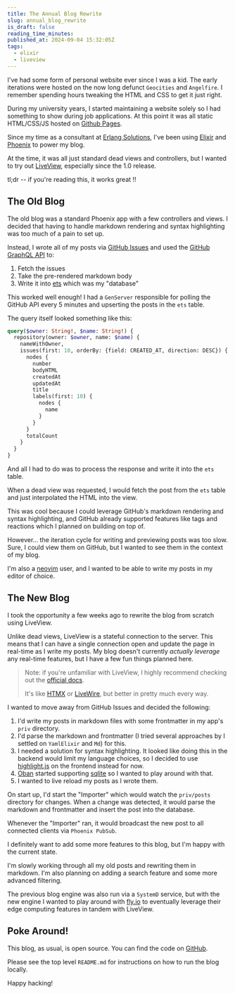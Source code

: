 ```yaml
---
title: The Annual Blog Rewrite
slug: annual_blog_rewrite
is_draft: false
reading_time_minutes:
published_at: 2024-09-04 15:32:05Z
tags:
  - elixir
  - liveview
---
```


I've had some form of personal website ever since I was a kid. The early iterations were hosted on the now long defunct `Geocities` and `Angelfire`. I remember spending hours tweaking the HTML and CSS to get it just right.

During my university years, I started maintaining a website solely so I had something to show during job applications. At this point it was all static HTML/CSS/JS hosted on [Github Pages](https://pages.github.com/).

Since my time as a consultant at [Erlang Solutions](https://www.erlang-solutions.com/), I've been using [Elixir](https://elixir-lang.org/) and [Phoenix](https://www.phoenixframework.org/) to power my blog.

At the time, it was all just standard dead views and controllers, but I wanted to try out [LiveView](https://hexdocs.pm/phoenix_live_view/Phoenix.LiveView.html), especially since the 1.0 release.

tl;dr -- if you're reading this, it works great !!

## The Old Blog

The old blog was a standard Phoenix app with a few controllers and views. I decided that having to handle markdown rendering and syntax highlighting was too much of a pain to set up.

Instead, I wrote all of my posts via [GitHub Issues](https://github.com/vereis/blog-old/issues) and used the [GitHub GraphQL API](https://developer.github.com/v4/) to:

1. Fetch the issues
2. Take the pre-rendered markdown body
3. Write it into [ets](https://www.erlang.org/docs/23/man/ets) which was my "database"

This worked well enough! I had a `GenServer` responsible for polling the GitHub API every 5 minutes and upserting the posts in the `ets` table.

The query itself looked something like this:

```graphql
query($owner: String!, $name: String!) {
  repository(owner: $owner, name: $name) {
    nameWithOwner,
    issues(first: 10, orderBy: {field: CREATED_AT, direction: DESC}) {
      nodes {
        number
        bodyHTML
        createdAt
        updatedAt
        title
        labels(first: 10) {
          nodes {
            name
          }
        }
      }
      totalCount
    }
  }
}
```

And all I had to do was to process the response and write it into the `ets` table.

When a dead view was requested, I would fetch the post from the `ets` table and just interpolated the HTML into the view.

This was cool because I could leverage GitHub's markdown rendering and syntax highlighting, and GitHub already supported features like tags and reactions which I planned on building on top of.

However... the iteration cycle for writing and previewing posts was too slow. Sure, I could view them on GitHub, but I wanted to see them in the context of my blog.

I'm also a [neovim](https://neovim.io/) user, and I wanted to be able to write my posts in my editor of choice.

## The New Blog

I took the opportunity a few weeks ago to rewrite the blog from scratch using LiveView.

Unlike dead views, LiveView is a stateful connection to the server. This means that I can have a single connection open and update the page in real-time as I write my posts. My blog doesn't currently _actually leverage_ any real-time features, but I have a few fun things planned here.

> Note: if you're unfamiliar with LiveView, I highly recommend checking out the [official docs](https://hexdocs.pm/phoenix_live_view/Phoenix.LiveView.html).
>
> It's like [HTMX](https://htmx.org/) or [LiveWire](https://laravel-livewire.com/), but better in pretty much every way.

I wanted to move away from GitHub Issues and decided the following:

1. I'd write my posts in markdown files with some frontmatter in my app's `priv` directory.
2. I'd parse the markdown and frontmatter (I tried several approaches by I settled on `YamlElixir` and `Md`) for this.
3. I needed a solution for syntax highlighting. It looked like doing this in the backend would limit my language choices, so I decided to use [highlight.js](https://highlightjs.org/) on the frontend instead for now.
4. [Oban](https://hexdocs.pm/oban/Oban.html) started supporting [sqlite](https://hexdocs.pm/oban/Oban.Storage.SQLite.html) so I wanted to play around with that.
5. I wanted to live reload my posts as I wrote them.

On start up, I'd start the "Importer" which would watch the `priv/posts` directory for changes. When a change was detected, it would parse the markdown and frontmatter and insert the post into the database.

Whenever the "Importer" ran, it would broadcast the new post to all connected clients via `Phoenix PubSub`.

I definitely want to add some more features to this blog, but I'm happy with the current state.

I'm slowly working through all my old posts and rewriting them in markdown. I'm also planning on adding a search feature and some more advanced filtering.

The previous blog engine was also run via a `SystemD` service, but with the new engine I wanted to play around with [fly.io](https://fly.io/) to eventually leverage their edge computing features in tandem with LiveView.

## Poke Around!

This blog, as usual, is open source. You can find the code on [GitHub](https://github.com/vereis/blog).

Please see the top level `README.md` for instructions on how to run the blog locally.

Happy hacking!
